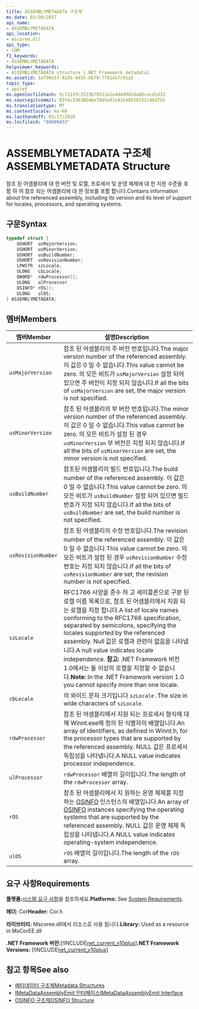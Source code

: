 ```yaml
---
title: ASSEMBLYMETADATA 구조체
ms.date: 03/30/2017
api_name:
- ASSEMBLYMETADATA
api_location:
- mscoree.dll
api_type:
- COM
f1_keywords:
- ASSEMBLYMETADATA
helpviewer_keywords:
- ASSEMBLYMETADATA structure [.NET Framework metadata]
ms.assetid: 1af98e57-9145-4d35-bb78-77d1da7c91a5
topic_type:
- apiref
ms.openlocfilehash: 5c7211fc2523b70313a1e4d4d9d2da0dcecd1d32
ms.sourcegitcommit: 03fec33630b46e78d5e81e91b40518f32c4bd7b5
ms.translationtype: MT
ms.contentlocale: ko-KR
ms.lasthandoff: 05/27/2020
ms.locfileid: "84009433"
---
```

# <a name="assemblymetadata-structure"></a><span data-ttu-id="526e3-102">ASSEMBLYMETADATA 구조체</span><span class="sxs-lookup"><span data-stu-id="526e3-102">ASSEMBLYMETADATA Structure</span></span>
<span data-ttu-id="526e3-103">참조 된 어셈블리에 대 한 버전 및 로캘, 프로세서 및 운영 체제에 대 한 지원 수준을 포함 하 여 참조 되는 어셈블리에 대 한 정보를 포함 합니다.</span><span class="sxs-lookup"><span data-stu-id="526e3-103">Contains information about the referenced assembly, including its version and its level of support for locales, processors, and operating systems.</span></span>  
  
## <a name="syntax"></a><span data-ttu-id="526e3-104">구문</span><span class="sxs-lookup"><span data-stu-id="526e3-104">Syntax</span></span>  
  
```cpp  
typedef struct {  
    USHORT  usMajorVersion;  
    USHORT  usMinorVersion;  
    USHORT  usBuildNumber;  
    USHORT  usRevisionNumber;  
    LPWSTR  szLocale;  
    ULONG   cbLocale;  
    DWORD*  rdwProcessor[];  
    ULONG   ulProcessor  
    OSINFO* rOS[];  
    ULONG   ulOS;  
} ASSEMBLYMETADATA;  
```  
  
## <a name="members"></a><span data-ttu-id="526e3-105">멤버</span><span class="sxs-lookup"><span data-stu-id="526e3-105">Members</span></span>  
  
|<span data-ttu-id="526e3-106">멤버</span><span class="sxs-lookup"><span data-stu-id="526e3-106">Member</span></span>|<span data-ttu-id="526e3-107">설명</span><span class="sxs-lookup"><span data-stu-id="526e3-107">Description</span></span>|  
|------------|-----------------|  
|`usMajorVersion`|<span data-ttu-id="526e3-108">참조 된 어셈블리의 주 버전 번호입니다.</span><span class="sxs-lookup"><span data-stu-id="526e3-108">The major version number of the referenced assembly.</span></span> <span data-ttu-id="526e3-109">이 값은 0 일 수 없습니다.</span><span class="sxs-lookup"><span data-stu-id="526e3-109">This value cannot be zero.</span></span> <span data-ttu-id="526e3-110">의 모든 비트가 `usMajorVersion` 설정 되어 있으면 주 버전이 지정 되지 않습니다.</span><span class="sxs-lookup"><span data-stu-id="526e3-110">If all the bits of `usMajorVersion` are set, the major version is not specified.</span></span>|  
|`usMinorVersion`|<span data-ttu-id="526e3-111">참조 된 어셈블리의 부 버전 번호입니다.</span><span class="sxs-lookup"><span data-stu-id="526e3-111">The minor version number of the referenced assembly.</span></span> <span data-ttu-id="526e3-112">이 값은 0 일 수 없습니다.</span><span class="sxs-lookup"><span data-stu-id="526e3-112">This value cannot be zero.</span></span> <span data-ttu-id="526e3-113">의 모든 비트가 설정 된 경우 `usMinorVersion` 부 버전은 지정 되지 않습니다.</span><span class="sxs-lookup"><span data-stu-id="526e3-113">If all the bits of `usMinorVersion` are set, the minor version is not specified.</span></span>|  
|`usBuildNumber`|<span data-ttu-id="526e3-114">참조된 어셈블리의 빌드 번호입니다.</span><span class="sxs-lookup"><span data-stu-id="526e3-114">The build number of the referenced assembly.</span></span> <span data-ttu-id="526e3-115">이 값은 0 일 수 없습니다.</span><span class="sxs-lookup"><span data-stu-id="526e3-115">This value cannot be zero.</span></span> <span data-ttu-id="526e3-116">의 모든 비트가 `usBuildNumber` 설정 되어 있으면 빌드 번호가 지정 되지 않습니다.</span><span class="sxs-lookup"><span data-stu-id="526e3-116">If all the bits of `usBuildNumber` are set, the build number is not specified.</span></span>|  
|`usRevisionNumber`|<span data-ttu-id="526e3-117">참조 된 어셈블리의 수정 번호입니다.</span><span class="sxs-lookup"><span data-stu-id="526e3-117">The revision number of the referenced assembly.</span></span> <span data-ttu-id="526e3-118">이 값은 0 일 수 없습니다.</span><span class="sxs-lookup"><span data-stu-id="526e3-118">This value cannot be zero.</span></span> <span data-ttu-id="526e3-119">의 모든 비트가 설정 된 경우 `usRevisionNumber` 수정 번호는 지정 되지 않습니다.</span><span class="sxs-lookup"><span data-stu-id="526e3-119">If all the bits of `usRevisionNumber` are set, the revision number is not specified.</span></span>|  
|`szLocale`|<span data-ttu-id="526e3-120">RFC1766 사양을 준수 하 고 세미콜론으로 구분 된 로캘 이름 목록으로, 참조 된 어셈블리에서 지원 되는 로캘을 지정 합니다.</span><span class="sxs-lookup"><span data-stu-id="526e3-120">A list of locale names conforming to the RFC1766 specification, separated by semicolons, specifying the locales supported by the referenced assembly.</span></span> <span data-ttu-id="526e3-121">Null 값은 로캘과 관련이 없음을 나타냅니다.</span><span class="sxs-lookup"><span data-stu-id="526e3-121">A null value indicates locale independence.</span></span> <span data-ttu-id="526e3-122">**참고:**  .NET Framework 버전 1.0에서는 둘 이상의 로캘을 지정할 수 없습니다.</span><span class="sxs-lookup"><span data-stu-id="526e3-122">**Note:**  In the .NET Framework version 1.0 you cannot specify more than one locale.</span></span>|  
|`cbLocale`|<span data-ttu-id="526e3-123">의 와이드 문자 크기입니다 `szLocale` .</span><span class="sxs-lookup"><span data-stu-id="526e3-123">The size in wide characters of `szLocale`.</span></span>|  
|`rdwProcessor`|<span data-ttu-id="526e3-124">참조 된 어셈블리에서 지원 되는 프로세서 형식에 대해 Winnt.exe에 정의 된 식별자의 배열입니다.</span><span class="sxs-lookup"><span data-stu-id="526e3-124">An array of identifiers, as defined in Winnt.h, for the processor types that are supported by the referenced assembly.</span></span> <span data-ttu-id="526e3-125">NULL 값은 프로세서 독립성을 나타냅니다.</span><span class="sxs-lookup"><span data-stu-id="526e3-125">A NULL value indicates processor independence.</span></span>|  
|`ulProcessor`|<span data-ttu-id="526e3-126">`rdwProcessor` 배열의 길이입니다.</span><span class="sxs-lookup"><span data-stu-id="526e3-126">The length of the `rdwProcessor` array.</span></span>|  
|`rOS`|<span data-ttu-id="526e3-127">참조 된 어셈블리에서 지 원하는 운영 체제를 지정 하는 [OSINFO](osinfo-structure.md) 인스턴스의 배열입니다.</span><span class="sxs-lookup"><span data-stu-id="526e3-127">An array of [OSINFO](osinfo-structure.md) instances specifying the operating systems that are supported by the referenced assembly.</span></span> <span data-ttu-id="526e3-128">NULL 값은 운영 체제 독립성을 나타냅니다.</span><span class="sxs-lookup"><span data-stu-id="526e3-128">A NULL value indicates operating-system independence.</span></span>|  
|`ulOS`|<span data-ttu-id="526e3-129">`rOS` 배열의 길이입니다.</span><span class="sxs-lookup"><span data-stu-id="526e3-129">The length of the `rOS` array.</span></span>|  
  
## <a name="requirements"></a><span data-ttu-id="526e3-130">요구 사항</span><span class="sxs-lookup"><span data-stu-id="526e3-130">Requirements</span></span>  
 <span data-ttu-id="526e3-131">**플랫폼:**[시스템 요구 사항](../../get-started/system-requirements.md)을 참조하세요.</span><span class="sxs-lookup"><span data-stu-id="526e3-131">**Platforms:** See [System Requirements](../../get-started/system-requirements.md).</span></span>  
  
 <span data-ttu-id="526e3-132">**헤더:** Cor</span><span class="sxs-lookup"><span data-stu-id="526e3-132">**Header:** Cor.h</span></span>  
  
 <span data-ttu-id="526e3-133">**라이브러리:** Mscoree.dll에서 리소스로 사용 됩니다.</span><span class="sxs-lookup"><span data-stu-id="526e3-133">**Library:** Used as a resource in MsCorEE.dll</span></span>  
  
 <span data-ttu-id="526e3-134">**.NET Framework 버전:**[!INCLUDE[net_current_v10plus](../../../../includes/net-current-v10plus-md.md)]</span><span class="sxs-lookup"><span data-stu-id="526e3-134">**.NET Framework Versions:** [!INCLUDE[net_current_v10plus](../../../../includes/net-current-v10plus-md.md)]</span></span>  
  
## <a name="see-also"></a><span data-ttu-id="526e3-135">참고 항목</span><span class="sxs-lookup"><span data-stu-id="526e3-135">See also</span></span>

- [<span data-ttu-id="526e3-136">메타데이터 구조체</span><span class="sxs-lookup"><span data-stu-id="526e3-136">Metadata Structures</span></span>](metadata-structures.md)
- [<span data-ttu-id="526e3-137">IMetaDataAssemblyEmit 인터페이스</span><span class="sxs-lookup"><span data-stu-id="526e3-137">IMetaDataAssemblyEmit Interface</span></span>](imetadataassemblyemit-interface.md)
- [<span data-ttu-id="526e3-138">OSINFO 구조체</span><span class="sxs-lookup"><span data-stu-id="526e3-138">OSINFO Structure</span></span>](osinfo-structure.md)

